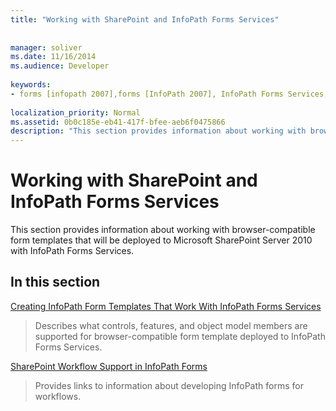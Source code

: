 ```yaml
---
title: "Working with SharePoint and InfoPath Forms Services"
 
 
manager: soliver
ms.date: 11/16/2014
ms.audience: Developer
 
keywords:
- forms [infopath 2007],forms [InfoPath 2007], InfoPath Forms Services,InfoPath 2007, InfoPath Forms Services,InfoPath Forms Services
 
localization_priority: Normal
ms.assetid: 0b0c185e-eb41-417f-bfee-aeb6f0475866
description: "This section provides information about working with browser-compatible form templates that will be deployed to Microsoft SharePoint Server 2010 with InfoPath Forms Services."
---
```


# Working with SharePoint and InfoPath Forms Services

This section provides information about working with browser-compatible form templates that will be deployed to Microsoft SharePoint Server 2010 with InfoPath Forms Services.
  
## In this section

[Creating InfoPath Form Templates That Work With InfoPath Forms Services](creating-infopath-form-templates-that-work-with-infopath-forms-services.md)
  
> Describes what controls, features, and object model members are supported for browser-compatible form template deployed to InfoPath Forms Services.
    
[SharePoint Workflow Support in InfoPath Forms](sharepoint-workflow-support-in-infopath-forms.md)
  
> Provides links to information about developing InfoPath forms for workflows.
    

